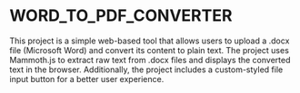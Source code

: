 # WORD_TO_PDF_CONVERTER

This project is a simple web-based tool that allows users to upload a .docx file (Microsoft Word) and convert its content to plain text. The project uses Mammoth.js to extract raw text from .docx files and displays the converted text in the browser. Additionally, the project includes a custom-styled file input button for a better user experience.
